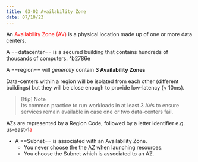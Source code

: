 ```yaml
---
title: 03-02 Availability Zone
date: 07/10/23
---
```


An <span style="color:#ff0000">Availability Zone (AV)</span> is a physical location made up of one or more data centers. 

A ==datacenter== is a secured building that contains hundreds of thousands of computers. ^b2786e

A ==region== will *generally* contain **3 Availability Zones**

Data-centers within a region will be isolated from each other (different buildings) but they will be close enough to provide low-latency (\< 10ms).

 > 
 > \[!tip\] Note  
 > Its common practice to run workloads in at least 3 AVs to ensure services remain available in case one or two data-centers fail. 

AZs are represented by a Region Code, followed by a letter identifier e.g. us-east-1<span style="color:#ff0000">a</span>

* A ==Subnet== is associated with an Availability Zone. 
  * You never choose the the AZ when launching resources.
  * You choose the Subnet which is associated to an AZ.
